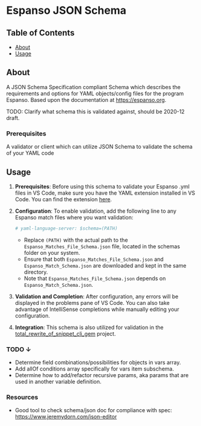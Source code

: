 # Espanso JSON Schema

## Table of Contents

- [About](#about)
- [Usage](#usage)

## About

A JSON Schema Specification compliant Schema which describes the requirements and options for YAML objects/config files for the program Espanso. Based upon the documentation at <https://espanso.org>.

TODO: Clarify what schema this is validated against, should be 2020-12 draft.

### Prerequisites

A validator or client which can utilize JSON Schema to validate the schema of your YAML code

## Usage

1. **Prerequisites**: Before using this schema to validate your Espanso .yml files in VS Code, make sure you have the YAML extension installed in VS Code. You can find the extension [here](https://marketplace.visualstudio.com/items?itemName=redhat.vscode-yaml).

2. **Configuration**: To enable validation, add the following line to any Espanso match files where you want validation:

    ```yaml
    # yaml-language-server: $schema=(PATH)
    ```

    - Replace `(PATH)` with the actual path to the `Espanso_Matches_File_Schema.json` file, located in the schemas folder on your system.
    - Ensure that both `Espanso_Matches_File_Schema.json` and `Espanso_Match_Schema.json` are downloaded and kept in the same directory.
    - Note that `Espanso_Matches_File_Schema.json` depends on `Espanso_Match_Schema.json`.

3. **Validation and Completion**: After configuration, any errors will be displayed in the problems pane of VS Code. You can also take advantage of IntelliSense completions while manually editing your configuration.

4. **Integration**: This schema is also utilized for validation in the [total_rewrite_of_snippet_cli_gem](https://github.com/ajmarkow/total_rewrite_of_snippet_cli_gem) project.

### TODO ↓

- Determine field combinations/possibilities for objects in vars array.
- Add allOf conditions array specifically for vars item subschema.
- Determine how to add/refactor recursive params, aka params that are used in another variable definition.

### Resources

- Good tool to check schema/json doc for compliance with spec: <https://www.jeremydorn.com/json-editor>
